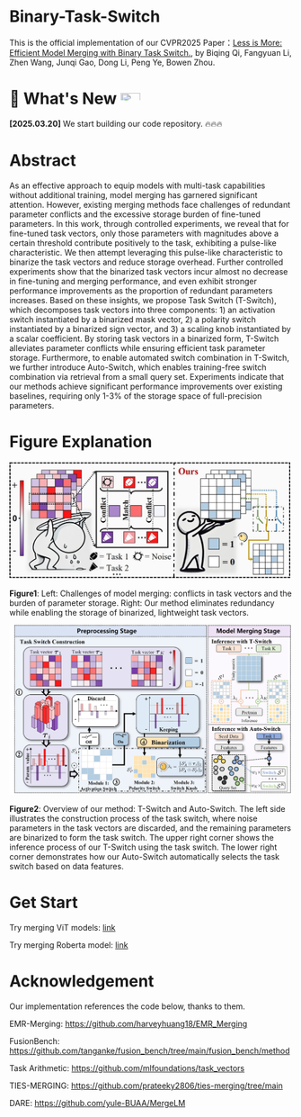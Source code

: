 # Binary-Task-Switch
This is the official implementation of our CVPR2025 Paper：[Less is More: Efficient Model Merging with Binary Task Switch.](https://arxiv.org/abs/2412.00054), by Biqing Qi, Fangyuan Li, Zhen Wang, Junqi Gao, Dong Li, Peng Ye, Bowen Zhou.

# 🚀 What's New <a><img width="35" height="20" src="https://user-images.githubusercontent.com/12782558/212848161-5e783dd6-11e8-4fe0-bbba-39ffb77730be.png"></a>
**\[2025.03.20\]** We start building our code repository. 🔥🔥🔥

# Abstract
As an effective approach to equip models with multi-task capabilities without additional training, model merging has garnered significant attention. However, existing merging methods face challenges of redundant parameter conflicts and the excessive storage burden of fine-tuned parameters. In this work, through controlled experiments, we reveal that for fine-tuned task vectors, only those parameters with magnitudes above a certain threshold contribute positively to the task, exhibiting a pulse-like characteristic. We then attempt leveraging this pulse-like characteristic to binarize the task vectors and reduce storage overhead. Further controlled experiments show that the binarized task vectors incur almost no decrease in fine-tuning and merging performance, and even exhibit stronger performance improvements as the proportion of redundant parameters increases. Based on these insights, we propose Task Switch (T-Switch), which decomposes task vectors into three components: 1) an activation switch instantiated by a binarized mask vector, 2) a polarity switch instantiated by a binarized sign vector, and 3) a scaling knob instantiated by a scalar coefficient. By storing task vectors in a binarized form, T-Switch alleviates parameter conflicts while ensuring efficient task parameter storage. Furthermore, to enable automated switch combination in T-Switch, we further introduce Auto-Switch, which enables training-free switch combination via retrieval from a small query set. Experiments indicate that our methods achieve significant performance improvements over existing baselines, requiring only 1-3$\%$ of the storage space of full-precision parameters.

# Figure Explanation

<img src="https://github.com/lfy-123/Binary-Task-Switch/blob/main/jpg/merge_illustration.jpg" width="500px">

**Figure1**: Left: Challenges of model merging: conflicts in task vectors and the burden of parameter storage. Right: Our method eliminates redundancy while enabling the storage of binarized, lightweight task vectors.

<img src="https://github.com/lfy-123/Binary-Task-Switch/blob/main/jpg/merge_method.jpg" width="800px">

**Figure2**: Overview of our method: T-Switch and Auto-Switch. The left side illustrates the construction process of the task switch, where noise parameters in the task vectors are discarded, and the remaining parameters are binarized to form the task switch. The upper right corner shows the inference process of our T-Switch using the task switch. The lower right corner demonstrates how our Auto-Switch automatically selects the task switch based on data features.

# Get Start

Try merging ViT models: [link](./merge_vit/README.md)

Try merging Roberta model: [link](./merge_lm/README.md)



# Acknowledgement

Our implementation references the code below, thanks to them.

EMR-Merging: https://github.com/harveyhuang18/EMR_Merging

FusionBench: https://github.com/tanganke/fusion_bench/tree/main/fusion_bench/method

Task Arithmetic: https://github.com/mlfoundations/task_vectors

TIES-MERGING: https://github.com/prateeky2806/ties-merging/tree/main

DARE: https://github.com/yule-BUAA/MergeLM



